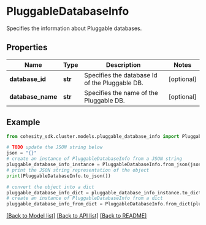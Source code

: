 # PluggableDatabaseInfo

Specifies the information about Pluggable databases.

## Properties

Name | Type | Description | Notes
------------ | ------------- | ------------- | -------------
**database_id** | **str** | Specifies the database Id of the Pluggable DB. | [optional] 
**database_name** | **str** | Specifies the name of the Pluggable DB. | [optional] 

## Example

```python
from cohesity_sdk.cluster.models.pluggable_database_info import PluggableDatabaseInfo

# TODO update the JSON string below
json = "{}"
# create an instance of PluggableDatabaseInfo from a JSON string
pluggable_database_info_instance = PluggableDatabaseInfo.from_json(json)
# print the JSON string representation of the object
print(PluggableDatabaseInfo.to_json())

# convert the object into a dict
pluggable_database_info_dict = pluggable_database_info_instance.to_dict()
# create an instance of PluggableDatabaseInfo from a dict
pluggable_database_info_from_dict = PluggableDatabaseInfo.from_dict(pluggable_database_info_dict)
```
[[Back to Model list]](../README.md#documentation-for-models) [[Back to API list]](../README.md#documentation-for-api-endpoints) [[Back to README]](../README.md)


